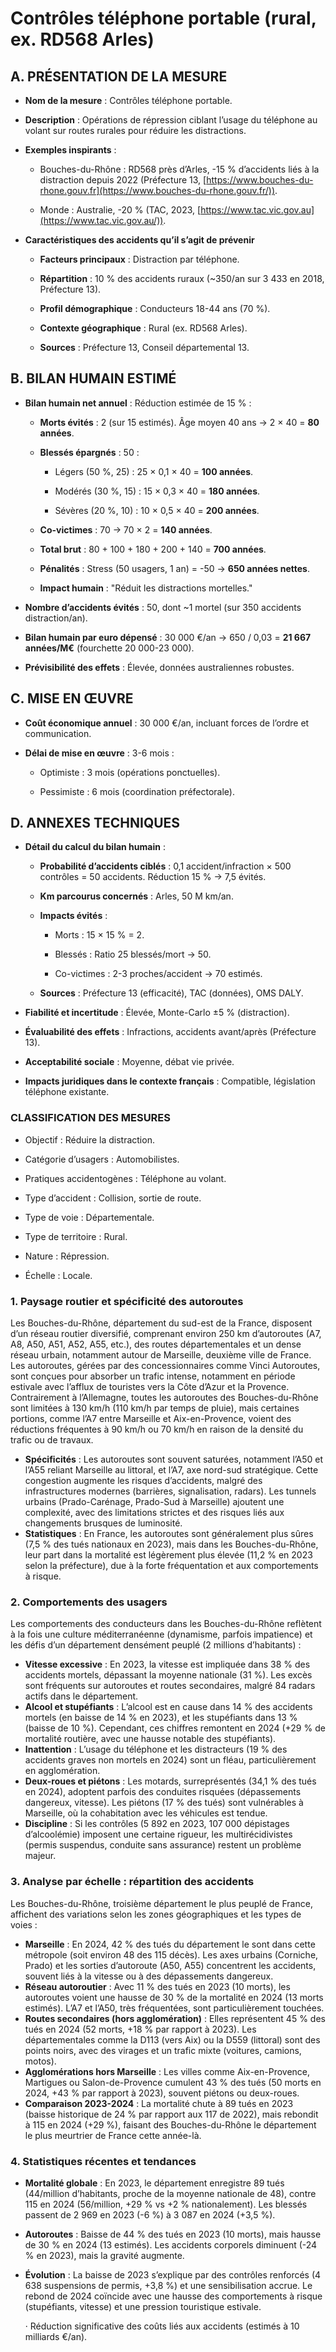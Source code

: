 # **Contrôles téléphone portable (rural, ex. RD568 Arles)**

## **A. PRÉSENTATION DE LA MESURE** 

* **Nom de la mesure** : Contrôles téléphone portable. 

* **Description** : Opérations de répression ciblant l’usage du téléphone au volant sur routes rurales pour réduire les distractions. 

* **Exemples inspirants** : 

  * Bouches-du-Rhône : RD568 près d’Arles, \-15 % d’accidents liés à la distraction depuis 2022 (Préfecture 13, [https://www.bouches-du-rhone.gouv.fr](https://www.bouches-du-rhone.gouv.fr/)). 

  * Monde : Australie, \-20 % (TAC, 2023, [https://www.tac.vic.gov.au](https://www.tac.vic.gov.au/)).

* **Caractéristiques des accidents qu’il s’agit de prévenir** 

  * **Facteurs principaux** : Distraction par téléphone. 

  * **Répartition** : 10 % des accidents ruraux (\~350/an sur 3 433 en 2018, Préfecture 13). 

  * **Profil démographique** : Conducteurs 18-44 ans (70 %). 

  * **Contexte géographique** : Rural (ex. RD568 Arles). 

  * **Sources** : Préfecture 13, Conseil départemental 13\.

## **B. BILAN HUMAIN ESTIMÉ** 

* **Bilan humain net annuel** : Réduction estimée de 15 % : 

  * **Morts évités** : 2 (sur 15 estimés). Âge moyen 40 ans → 2 × 40 \= **80 années**. 

  * **Blessés épargnés** : 50 : 

    * Légers (50 %, 25\) : 25 × 0,1 × 40 \= **100 années**. 

    * Modérés (30 %, 15\) : 15 × 0,3 × 40 \= **180 années**. 

    * Sévères (20 %, 10\) : 10 × 0,5 × 40 \= **200 années**.

  * **Co-victimes** : 70 → 70 × 2 \= **140 années**. 

  * **Total brut** : 80 \+ 100 \+ 180 \+ 200 \+ 140 \= **700 années**. 

  * **Pénalités** : Stress (50 usagers, 1 an) \= \-50 → **650 années nettes**. 

  * **Impact humain** : "Réduit les distractions mortelles."

* **Nombre d’accidents évités** : 50, dont \~1 mortel (sur 350 accidents distraction/an). 

* **Bilan humain par euro dépensé** : 30 000 €/an → 650 / 0,03 \= **21 667 années/M€** (fourchette 20 000-23 000). 

* **Prévisibilité des effets** : Élevée, données australiennes robustes.

## **C. MISE EN ŒUVRE** 

* **Coût économique annuel** : 30 000 €/an, incluant forces de l’ordre et communication. 

* **Délai de mise en œuvre** : 3-6 mois : 

  * Optimiste : 3 mois (opérations ponctuelles). 

  * Pessimiste : 6 mois (coordination préfectorale).

## **D. ANNEXES TECHNIQUES** 

* **Détail du calcul du bilan humain** : 

  * **Probabilité d’accidents ciblés** : 0,1 accident/infraction × 500 contrôles \= 50 accidents. Réduction 15 % → 7,5 évités. 

  * **Km parcourus concernés** : Arles, 50 M km/an. 

  * **Impacts évités** : 

    * Morts : 15 × 15 % \= 2\. 

    * Blessés : Ratio 25 blessés/mort → 50\. 

    * Co-victimes : 2-3 proches/accident → 70 estimés.

  * **Sources** : Préfecture 13 (efficacité), TAC (données), OMS DALY.

* **Fiabilité et incertitude** : Élevée, Monte-Carlo ±5 % (distraction). 

* **Évaluabilité des effets** : Infractions, accidents avant/après (Préfecture 13). 

* **Acceptabilité sociale** : Moyenne, débat vie privée. 

* **Impacts juridiques dans le contexte français** : Compatible, législation téléphone existante.

### **CLASSIFICATION DES MESURES** 

* Objectif : Réduire la distraction. 

* Catégorie d’usagers : Automobilistes. 

* Pratiques accidentogènes : Téléphone au volant. 

* Type d’accident : Collision, sortie de route. 

* Type de voie : Départementale. 

* Type de territoire : Rural. 

* Nature : Répression. 

* Échelle : Locale.




### **1\. Paysage routier et spécificité des autoroutes**

Les Bouches-du-Rhône, département du sud-est de la France, disposent d’un réseau routier diversifié, comprenant environ 250 km d’autoroutes (A7, A8, A50, A51, A52, A55, etc.), des routes départementales et un dense réseau urbain, notamment autour de Marseille, deuxième ville de France. Les autoroutes, gérées par des concessionnaires comme Vinci Autoroutes, sont conçues pour absorber un trafic intense, notamment en période estivale avec l’afflux de touristes vers la Côte d’Azur et la Provence. Contrairement à l’Allemagne, toutes les autoroutes des Bouches-du-Rhône sont limitées à 130 km/h (110 km/h par temps de pluie), mais certaines portions, comme l’A7 entre Marseille et Aix-en-Provence, voient des réductions fréquentes à 90 km/h ou 70 km/h en raison de la densité du trafic ou de travaux.

* **Spécificités** : Les autoroutes sont souvent saturées, notamment l’A50 et l’A55 reliant Marseille au littoral, et l’A7, axe nord-sud stratégique. Cette congestion augmente les risques d’accidents, malgré des infrastructures modernes (barrières, signalisation, radars). Les tunnels urbains (Prado-Carénage, Prado-Sud à Marseille) ajoutent une complexité, avec des limitations strictes et des risques liés aux changements brusques de luminosité.  
* **Statistiques** : En France, les autoroutes sont généralement plus sûres (7,5 % des tués nationaux en 2023), mais dans les Bouches-du-Rhône, leur part dans la mortalité est légèrement plus élevée (11,2 % en 2023 selon la préfecture), due à la forte fréquentation et aux comportements à risque.

### **2\. Comportements des usagers**

Les comportements des conducteurs dans les Bouches-du-Rhône reflètent à la fois une culture méditerranéenne (dynamisme, parfois impatience) et les défis d’un département densément peuplé (2 millions d’habitants) :

* **Vitesse excessive** : En 2023, la vitesse est impliquée dans 38 % des accidents mortels, dépassant la moyenne nationale (31 %). Les excès sont fréquents sur autoroutes et routes secondaires, malgré 84 radars actifs dans le département.  
* **Alcool et stupéfiants** : L’alcool est en cause dans 14 % des accidents mortels (en baisse de 14 % en 2023), et les stupéfiants dans 13 % (baisse de 10 %). Cependant, ces chiffres remontent en 2024 (+29 % de mortalité routière, avec une hausse notable des stupéfiants).  
* **Inattention** : L’usage du téléphone et les distracteurs (19 % des accidents graves non mortels en 2024\) sont un fléau, particulièrement en agglomération.  
* **Deux-roues et piétons** : Les motards, surreprésentés (34,1 % des tués en 2024), adoptent parfois des conduites risquées (dépassements dangereux, vitesse). Les piétons (17 % des tués) sont vulnérables à Marseille, où la cohabitation avec les véhicules est tendue.  
* **Discipline** : Si les contrôles (5 892 en 2023, 107 000 dépistages d’alcoolémie) imposent une certaine rigueur, les multirécidivistes (permis suspendus, conduite sans assurance) restent un problème majeur.

### **3\. Analyse par échelle : répartition des accidents**

Les Bouches-du-Rhône, troisième département le plus peuplé de France, affichent des variations selon les zones géographiques et les types de voies :

* **Marseille** : En 2024, 42 % des tués du département le sont dans cette métropole (soit environ 48 des 115 décès). Les axes urbains (Corniche, Prado) et les sorties d’autoroute (A50, A55) concentrent les accidents, souvent liés à la vitesse ou à des dépassements dangereux.  
* **Réseau autoroutier** : Avec 11 % des tués en 2023 (10 morts), les autoroutes voient une hausse de 30 % de la mortalité en 2024 (13 morts estimés). L’A7 et l’A50, très fréquentées, sont particulièrement touchées.  
* **Routes secondaires (hors agglomération)** : Elles représentent 45 % des tués en 2024 (52 morts, \+18 % par rapport à 2023). Les départementales comme la D113 (vers Aix) ou la D559 (littoral) sont des points noirs, avec des virages et un trafic mixte (voitures, camions, motos).  
* **Agglomérations hors Marseille** : Les villes comme Aix-en-Provence, Martigues ou Salon-de-Provence cumulent 43 % des tués (50 morts en 2024, \+43 % par rapport à 2023), souvent piétons ou deux-roues.  
* **Comparaison 2023-2024** : La mortalité chute à 89 tués en 2023 (baisse historique de 24 % par rapport aux 117 de 2022), mais rebondit à 115 en 2024 (+29 %), faisant des Bouches-du-Rhône le département le plus meurtrier de France cette année-là.

### **4\. Statistiques récentes et tendances**

* **Mortalité globale** : En 2023, le département enregistre 89 tués (44/million d’habitants, proche de la moyenne nationale de 48), contre 115 en 2024 (56/million, \+29 % vs \+2 % nationalement). Les blessés passent de 2 969 en 2023 (-6 %) à 3 087 en 2024 (+3,5 %).  
* **Autoroutes** : Baisse de 44 % des tués en 2023 (10 morts), mais hausse de 30 % en 2024 (13 estimés). Les accidents corporels diminuent (-24 % en 2023), mais la gravité augmente.  
* **Évolution** : La baisse de 2023 s’explique par des contrôles renforcés (4 638 suspensions de permis, \+3,8 %) et une sensibilisation accrue. Le rebond de 2024 coïncide avec une hausse des comportements à risque (stupéfiants, vitesse) et une pression touristique estivale.

  ·       Réduction significative des coûts liés aux accidents (estimés à 10 milliards €/an).